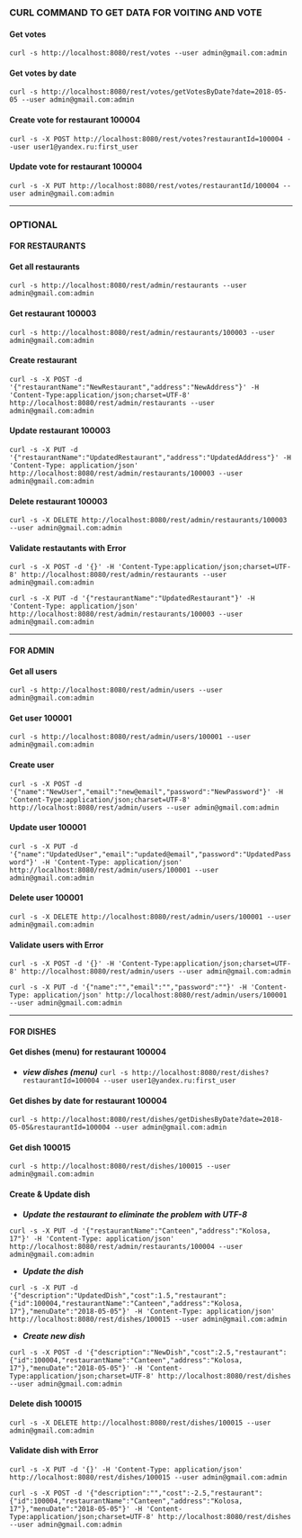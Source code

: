 ### CURL COMMAND TO GET DATA FOR VOITING AND VOTE

#### Get votes
`curl -s http://localhost:8080/rest/votes --user admin@gmail.com:admin`

#### Get votes by date
`curl -s http://localhost:8080/rest/votes/getVotesByDate?date=2018-05-05 --user admin@gmail.com:admin`

#### Create vote for restaurant 100004
`curl -s -X POST http://localhost:8080/rest/votes?restaurantId=100004 --user user1@yandex.ru:first_user`

#### Update vote for restaurant 100004
`curl -s -X PUT http://localhost:8080/rest/votes/restaurantId/100004 --user admin@gmail.com:admin`
***

### OPTIONAL
#### FOR RESTAURANTS
#### Get all restaurants
`curl -s http://localhost:8080/rest/admin/restaurants --user admin@gmail.com:admin`

#### Get restaurant 100003
`curl -s http://localhost:8080/rest/admin/restaurants/100003 --user admin@gmail.com:admin`

#### Create restaurant
`curl -s -X POST -d '{"restaurantName":"NewRestaurant","address":"NewAddress"}' -H 'Content-Type:application/json;charset=UTF-8' http://localhost:8080/rest/admin/restaurants --user admin@gmail.com:admin`

#### Update restaurant 100003
`curl -s -X PUT -d '{"restaurantName":"UpdatedRestaurant","address":"UpdatedAddress"}' -H 'Content-Type: application/json' http://localhost:8080/rest/admin/restaurants/100003 --user admin@gmail.com:admin`

#### Delete restaurant 100003
`curl -s -X DELETE http://localhost:8080/rest/admin/restaurants/100003 --user admin@gmail.com:admin`

#### Validate restautants with Error
`curl -s -X POST -d '{}' -H 'Content-Type:application/json;charset=UTF-8' http://localhost:8080/rest/admin/restaurants --user admin@gmail.com:admin`

`curl -s -X PUT -d '{"restaurantName":"UpdatedRestaurant"}' -H 'Content-Type: application/json' http://localhost:8080/rest/admin/restaurants/100003 --user admin@gmail.com:admin`
***

#### FOR ADMIN
#### Get all users
`curl -s http://localhost:8080/rest/admin/users --user admin@gmail.com:admin`

#### Get user 100001
`curl -s http://localhost:8080/rest/admin/users/100001 --user admin@gmail.com:admin`

#### Create user
`curl -s -X POST -d '{"name":"NewUser","email":"new@email","password":"NewPassword"}' -H 'Content-Type:application/json;charset=UTF-8' http://localhost:8080/rest/admin/users --user admin@gmail.com:admin`

#### Update user 100001
`curl -s -X PUT -d '{"name":"UpdatedUser","email":"updated@email","password":"UpdatedPassword"}' -H 'Content-Type: application/json' http://localhost:8080/rest/admin/users/100001 --user admin@gmail.com:admin`

#### Delete user 100001
`curl -s -X DELETE http://localhost:8080/rest/admin/users/100001 --user admin@gmail.com:admin`

#### Validate users with Error
`curl -s -X POST -d '{}' -H 'Content-Type:application/json;charset=UTF-8' http://localhost:8080/rest/admin/users --user admin@gmail.com:admin`

`curl -s -X PUT -d '{"name":"","email":"","password":""}' -H 'Content-Type: application/json' http://localhost:8080/rest/admin/users/100001 --user admin@gmail.com:admin`
***

#### FOR DISHES
#### Get dishes (menu) for restaurant 100004
- _**view dishes (menu)**_
`curl -s http://localhost:8080/rest/dishes?restaurantId=100004 --user user1@yandex.ru:first_user`

#### Get dishes by date for restaurant 100004
`curl -s http://localhost:8080/rest/dishes/getDishesByDate?date=2018-05-05&restaurantId=100004 --user admin@gmail.com:admin`

#### Get dish 100015
`curl -s http://localhost:8080/rest/dishes/100015 --user admin@gmail.com:admin`

#### Create & Update dish
- _**Update the restaurant to eliminate the problem with UTF-8**_

`curl -s -X PUT -d '{"restaurantName":"Canteen","address":"Kolosa, 17"}' -H 'Content-Type: application/json' http://localhost:8080/rest/admin/restaurants/100004 --user admin@gmail.com:admin`
- _**Update the dish**_

`curl -s -X PUT -d '{"description":"UpdatedDish","cost":1.5,"restaurant":{"id":100004,"restaurantName":"Canteen","address":"Kolosa, 17"},"menuDate":"2018-05-05"}' -H 'Content-Type: application/json' http://localhost:8080/rest/dishes/100015 --user admin@gmail.com:admin`
- _**Create new dish**_

`curl -s -X POST -d '{"description":"NewDish","cost":2.5,"restaurant":{"id":100004,"restaurantName":"Canteen","address":"Kolosa, 17"},"menuDate":"2018-05-05"}' -H 'Content-Type:application/json;charset=UTF-8' http://localhost:8080/rest/dishes --user admin@gmail.com:admin`

#### Delete dish 100015
`curl -s -X DELETE http://localhost:8080/rest/dishes/100015 --user admin@gmail.com:admin`

#### Validate dish with Error
`curl -s -X PUT -d '{}' -H 'Content-Type: application/json' http://localhost:8080/rest/dishes/100015 --user admin@gmail.com:admin`

`curl -s -X POST -d '{"description":"","cost":-2.5,"restaurant":{"id":100004,"restaurantName":"Canteen","address":"Kolosa, 17"},"menuDate":"2018-05-05"}' -H 'Content-Type:application/json;charset=UTF-8' http://localhost:8080/rest/dishes --user admin@gmail.com:admin`